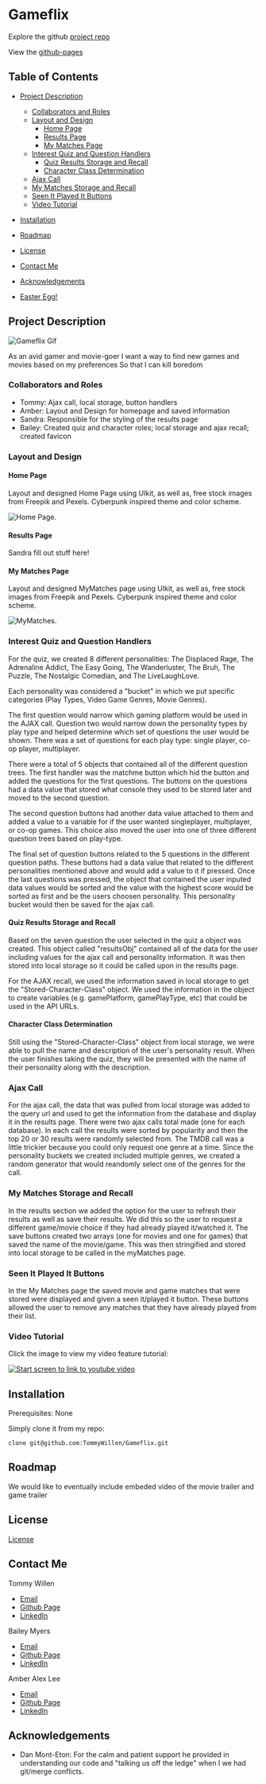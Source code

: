 # Gameflix

Explore the github [project repo](https://github.com/TommyWillen/Gameflix/)

View the [github-pages](https://tommywillen.github.io/Gameflix/)

## Table of Contents

- [Project Description](#Project-Description)
    - [Collaborators and Roles](#Collaborators-and-Roles)
    - [Layout and Design](#event-listeners)
        - [Home Page](#local-storage)
        - [Results Page](#results-page)
        - [My Matches Page](#My-Matches-Page)
    - [Interest Quiz and Question Handlers](#highscores-page)
        - [Quiz Results Storage and Recall](#quiz-results-storage-and-recall)
        - [Character Class Determination](#character-class-determination)
    - [Ajax Call](#Ajax-call)
    - [My Matches Storage and Recall](#my-matches-storage-and-recall)
    - [Seen It Played It Buttons](#seen-it-played-it-buttons)
    - [Video Tutorial](#Video-Tutorial)
- [Installation](#installation)

- [Roadmap](#roadmap)

- [License](#license)

- [Contact Me](#contact-me)

- [Acknowledgements](#acknowledgements)

- [Easter Egg!](#easter-egg!)

## Project Description
![Gameflix Gif]()

As an avid gamer and movie-goer
I want a way to find new games and movies based on my preferences
So that I can kill boredom


### Collaborators and Roles

- Tommy: Ajax call, local storage, button handlers
- Amber:  Layout and Design for homepage and saved information
- Sandra:  Responsible for the styling  of the results page   
- Bailey: Created quiz and character roles; local storage and ajax recall; created favicon


### Layout and Design

#### Home Page  

Layout and designed Home Page using UIkit, as well as, free stock images from Freepik and Pexels. Cyberpunk inspired theme and color scheme. 

![Home Page.](assets/img/home.page.png)  

#### Results Page

Sandra fill out stuff here!

#### My Matches Page

Layout and designed MyMatches page using UIkit, as well as, free stock images from Freepik and Pexels. Cyberpunk inspired theme and color scheme. 

![MyMatches.](assets/img/mymatches.png) 

### Interest Quiz and Question Handlers

For the quiz, we created 8 different personalities: The Displaced Rage, The Adrenaline Addict, The Easy Going, The Wanderluster, The Bruh, The Puzzle, The Nostalgic Comedian, and The LiveLaughLove.

Each personality was considered a "bucket" in which we put specific categories (Play Types, Video Game Genres, Movie Genres).

The first question would narrow which gaming platform would be used in the AJAX call. Question two would narrow down the personality types by play type and helped determine which set of questions the user would be shown. There was a set of questions for each play type: single player, co-op player, multiplayer.

There were a total of 5 objects that contained all of the different question trees. The first handler was the matchme button which hid the button and added the questions for the first questions. The buttons on the questions had a data value that stored what console they used to be stored later and moved to the second question.

The second question buttons had another data value attached to them and added a value to a variable for if the user wanted singleplayer, multiplayer, or co-op games. This choice also moved the user into one of three different question trees based on play-type.

The final set of question buttons related to the 5 questions in the different question paths. These buttons had a data value that related to the different personalities mentioned above and would add a value to it if pressed. Once the last questions was pressed, the object that contained the user inputed data values would be sorted and the value with the highest score would be sorted as first and be the users choosen personality. This personality bucket would then be saved for the ajax call.

#### Quiz Results Storage and Recall

Based on the seven question the user selected in the quiz a object was created. This object called "resultsObj" contained all of the data for the user including values for the ajax call and personality information. It was then stored into local storage so it could be called upon in the results page.

For the AJAX recall, we used the information saved in local storage to get the "Stored-Character-Class" object. We used the information in the object to create variables (e.g. gamePlatform, gamePlayType, etc) that could be used in the API URLs.

#### Character Class Determination

Still using the "Stored-Character-Class" object from local storage, we were able to pull the name and description of the user's personality result. When the user finishes taking the quiz, they will be presented with the name of their personality along with the description.

### Ajax Call

For the ajax call, the data that was pulled from local storage was added to the query url and used to get the information from the database and display it in the results page. There were two ajax calls total made (one for each database). In each call the results were sorted by popularity and then the top 20 or 30 results were randomly selected from. The TMDB call was a little trickier because you could only request one genre at a time. Since the personality buckets we created included multiple genres, we created a random generator that would reandomly select one of the genres for the call.

### My Matches Storage and Recall

In the results section we added the option for the user to refresh their results as well as save their results. We did this so the user to request a different game/movie choice if they had already played it/watched it. The save buttons created two arrays (one for movies and one for games) that saved the name of the movie/game. This was then stringified and stored into local storage to be called in the myMatches page.

### Seen It Played It Buttons

In the My Matches page the saved movie and game matches that were stored were displayed and given a seen it/played it button. These buttons allowed the user to remove any matches that they have already played from their list.

### Video Tutorial

Click the image to view my video feature tutorial:

[![Start screen to link to youtube video]()]()

## Installation

Prerequisites\: None

Simply clone it from my repo\:

```
clone git@github.com:TommyWillen/Gameflix.git
```

## Roadmap

We would like to eventually include embeded video of the movie trailer and game trailer

## License

[License](https://github.com/TommyWillen/Gameflix/blob/main/LICENSE)

## Contact Me

Tommy Willen
- [Email](TommyAllen1215@gmail.com)
- [Github Page](https://github.com/TommyWillen)
- [LinkedIn](https://www.linkedin.com/in/tommy-willen-12867b1b3/)

Bailey Myers
- [Email](baileymyers96@gmail.com)
- [Github Page](https://github.com/baileymyers)
- [LinkedIn](https://www.linkedin.com/in/bailey-myers-9a39a3b8/)  

Amber Alex Lee
- [Email](lee.amber.alex@gmail.com)
- [Github Page](https://github.com/lee-amber-alex)
- [LinkedIn](www.linkedin.com/in/leeamberalex)


## Acknowledgements

- Dan Mont-Eton\: For the calm and patient support he provided in understanding our code and "talking us off the ledge" when I we had git/merge conflicts.